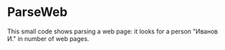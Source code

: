 ParseWeb
=============

This small code shows parsing a web page: it looks for a person "Иванов И." in number of web pages.

